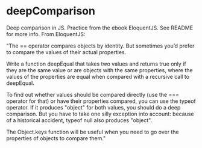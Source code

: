 # deepComparison
Deep comparison in JS. Practice from the ebook EloquentJS. See README for more info.
From EloquentJS:
    
 "The == operator compares objects by identity. But sometimes you’d prefer to compare the values of their actual properties.

Write a function deepEqual that takes two values and returns true only if they are the same value or are objects with the same properties, where the values of the properties are equal when compared with a recursive call to deepEqual.

To find out whether values should be compared directly (use the === operator for that) or have their properties compared, you can use the typeof operator. If it produces "object" for both values, you should do a deep comparison. But you have to take one silly exception into account: because of a historical accident, typeof null also produces "object".

The Object.keys function will be useful when you need to go over the properties of objects to compare them."
